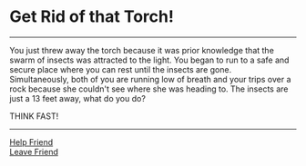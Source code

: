 # Get Rid of that Torch!

---

You just threw away the torch because it was prior knowledge that the swarm of insects was attracted to the light. You began to run to a safe and secure place where you can rest until the insects are gone.  
Simultaneously, both of you are running low of breath and your trips over a rock because she couldn't see where she was heading to. The insects are just a 13 feet away, what do you do?

THINK FAST!

---

[Help Friend](helpFriend.md)  
[Leave Friend](leaveFriend.md)